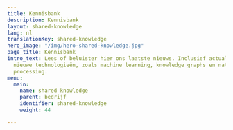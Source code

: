 ```yaml
---
title: Kennisbank
description: Kennisbank
layout: shared-knowledge
lang: nl
translationKey: shared-knowledge
hero_image: "/img/hero-shared-knowledge.jpg"
page_title: Kennisbank
intro_text: Lees of beluister hier ons laatste nieuws. Inclusief actualiteiten rondom
  nieuwe technologieën, zoals machine learning, knowledge graphs en natural language
  processing.
menu:
  main:
    name: shared knowledge
    parent: bedrijf
    identifier: shared-knowledge
    weight: 44

---
```

